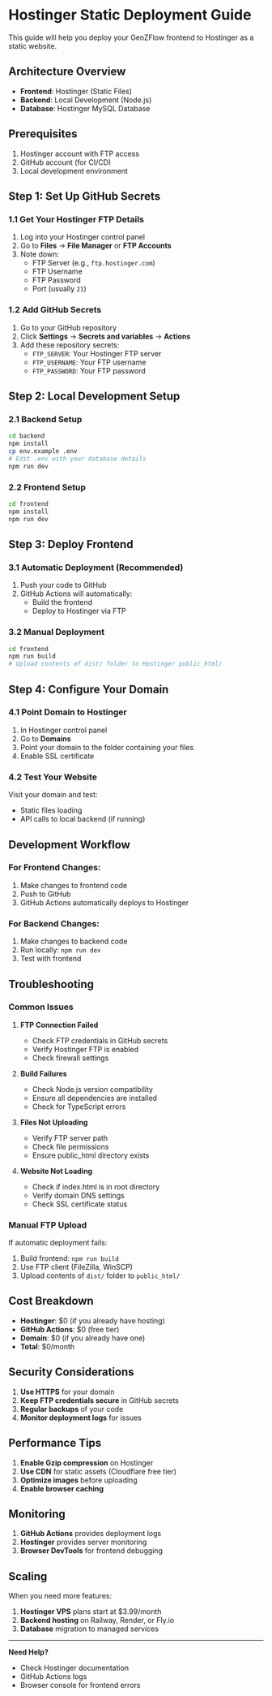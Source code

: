 # Hostinger Static Deployment Guide

This guide will help you deploy your GenZFlow frontend to Hostinger as a static website.

## Architecture Overview

- **Frontend**: Hostinger (Static Files)
- **Backend**: Local Development (Node.js)
- **Database**: Hostinger MySQL Database

## Prerequisites

1. Hostinger account with FTP access
2. GitHub account (for CI/CD)
3. Local development environment

## Step 1: Set Up GitHub Secrets

### 1.1 Get Your Hostinger FTP Details
1. Log into your Hostinger control panel
2. Go to **Files** → **File Manager** or **FTP Accounts**
3. Note down:
   - FTP Server (e.g., `ftp.hostinger.com`)
   - FTP Username
   - FTP Password
   - Port (usually `21`)

### 1.2 Add GitHub Secrets
1. Go to your GitHub repository
2. Click **Settings** → **Secrets and variables** → **Actions**
3. Add these repository secrets:
   - `FTP_SERVER`: Your Hostinger FTP server
   - `FTP_USERNAME`: Your FTP username
   - `FTP_PASSWORD`: Your FTP password

## Step 2: Local Development Setup

### 2.1 Backend Setup
```bash
cd backend
npm install
cp env.example .env
# Edit .env with your database details
npm run dev
```

### 2.2 Frontend Setup
```bash
cd frontend
npm install
npm run dev
```

## Step 3: Deploy Frontend

### 3.1 Automatic Deployment (Recommended)
1. Push your code to GitHub
2. GitHub Actions will automatically:
   - Build the frontend
   - Deploy to Hostinger via FTP

### 3.2 Manual Deployment
```bash
cd frontend
npm run build
# Upload contents of dist/ folder to Hostinger public_html/
```

## Step 4: Configure Your Domain

### 4.1 Point Domain to Hostinger
1. In Hostinger control panel
2. Go to **Domains**
3. Point your domain to the folder containing your files
4. Enable SSL certificate

### 4.2 Test Your Website
Visit your domain and test:
- Static files loading
- API calls to local backend (if running)

## Development Workflow

### For Frontend Changes:
1. Make changes to frontend code
2. Push to GitHub
3. GitHub Actions automatically deploys to Hostinger

### For Backend Changes:
1. Make changes to backend code
2. Run locally: `npm run dev`
3. Test with frontend

## Troubleshooting

### Common Issues

1. **FTP Connection Failed**
   - Check FTP credentials in GitHub secrets
   - Verify Hostinger FTP is enabled
   - Check firewall settings

2. **Build Failures**
   - Check Node.js version compatibility
   - Ensure all dependencies are installed
   - Check for TypeScript errors

3. **Files Not Uploading**
   - Verify FTP server path
   - Check file permissions
   - Ensure public_html directory exists

4. **Website Not Loading**
   - Check if index.html is in root directory
   - Verify domain DNS settings
   - Check SSL certificate status

### Manual FTP Upload
If automatic deployment fails:
1. Build frontend: `npm run build`
2. Use FTP client (FileZilla, WinSCP)
3. Upload contents of `dist/` folder to `public_html/`

## Cost Breakdown

- **Hostinger**: $0 (if you already have hosting)
- **GitHub Actions**: $0 (free tier)
- **Domain**: $0 (if you already have one)
- **Total**: $0/month

## Security Considerations

1. **Use HTTPS** for your domain
2. **Keep FTP credentials secure** in GitHub secrets
3. **Regular backups** of your code
4. **Monitor deployment logs** for issues

## Performance Tips

1. **Enable Gzip compression** on Hostinger
2. **Use CDN** for static assets (Cloudflare free tier)
3. **Optimize images** before uploading
4. **Enable browser caching**

## Monitoring

1. **GitHub Actions** provides deployment logs
2. **Hostinger** provides server monitoring
3. **Browser DevTools** for frontend debugging

## Scaling

When you need more features:
1. **Hostinger VPS** plans start at $3.99/month
2. **Backend hosting** on Railway, Render, or Fly.io
3. **Database** migration to managed services

---

**Need Help?**
- Check Hostinger documentation
- GitHub Actions logs
- Browser console for frontend errors
